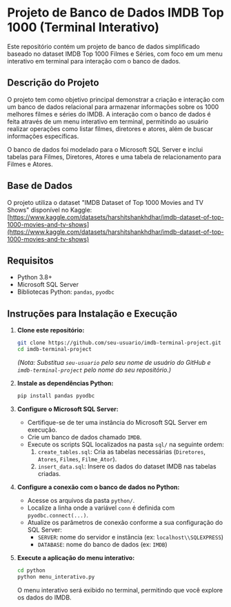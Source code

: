 # Projeto de Banco de Dados IMDB Top 1000 (Terminal Interativo)

Este repositório contém um projeto de banco de dados simplificado baseado no dataset IMDB Top 1000 Filmes e Séries, com foco em um menu interativo em terminal para interação com o banco de dados.

## Descrição do Projeto

O projeto tem como objetivo principal demonstrar a criação e interação com um banco de dados relacional para armazenar informações sobre os 1000 melhores filmes e séries do IMDB. A interação com o banco de dados é feita através de um menu interativo em terminal, permitindo ao usuário realizar operações como listar filmes, diretores e atores, além de buscar informações específicas.

O banco de dados foi modelado para o Microsoft SQL Server e inclui tabelas para Filmes, Diretores, Atores e uma tabela de relacionamento para Filmes e Atores.

## Base de Dados

O projeto utiliza o dataset "IMDB Dataset of Top 1000 Movies and TV Shows" disponível no Kaggle:
[https://www.kaggle.com/datasets/harshitshankhdhar/imdb-dataset-of-top-1000-movies-and-tv-shows](https://www.kaggle.com/datasets/harshitshankhdhar/imdb-dataset-of-top-1000-movies-and-tv-shows)

## Requisitos

- Python 3.8+
- Microsoft SQL Server
- Bibliotecas Python: `pandas`, `pyodbc`

## Instruções para Instalação e Execução

1. **Clone este repositório:**

   ```bash
   git clone https://github.com/seu-usuario/imdb-terminal-project.git
   cd imdb-terminal-project
   ```

   _(Nota: Substitua `seu-usuario` pelo seu nome de usuário do GitHub e `imdb-terminal-project` pelo nome do seu repositório.)_

2. **Instale as dependências Python:**

   ```bash
   pip install pandas pyodbc
   ```

3. **Configure o Microsoft SQL Server:**

   - Certifique-se de ter uma instância do Microsoft SQL Server em execução.
   - Crie um banco de dados chamado `IMDB`.
   - Execute os scripts SQL localizados na pasta `sql/` na seguinte ordem:
     1. `create_tables.sql`: Cria as tabelas necessárias (`Diretores`, `Atores`, `Filmes`, `Filme_Ator`).
     2. `insert_data.sql`: Insere os dados do dataset IMDB nas tabelas criadas.

4. **Configure a conexão com o banco de dados no Python:**

   - Acesse os arquivos da pasta `python/`.
   - Localize a linha onde a variável `conn` é definida com `pyodbc.connect(...)`.
   - Atualize os parâmetros de conexão conforme a sua configuração do SQL Server:
     - `SERVER`: nome do servidor e instância (ex: `localhost\\SQLEXPRESS`)
     - `DATABASE`: nome do banco de dados (ex: `IMDB`)

5. **Execute a aplicação do menu interativo:**

   ```bash
   cd python
   python menu_interativo.py
   ```

   O menu interativo será exibido no terminal, permitindo que você explore os dados do IMDB.
